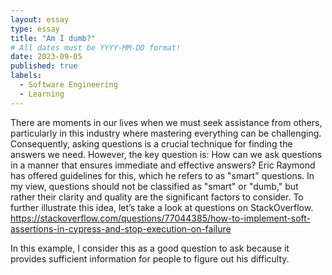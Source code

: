 ```yaml
---
layout: essay
type: essay
title: "Am I dumb?"
# All dates must be YYYY-MM-DD format!
date: 2023-09-05
published: true
labels:
  - Software Engineering
  - Learning
---
```

There are moments in our lives when we must seek assistance from others, particularly in this industry where mastering everything can be challenging. Consequently, asking questions is a crucial technique for finding the answers we need. However, the key question is: How can we ask questions in a manner that ensures immediate and effective answers? Eric Raymond has offered guidelines for this, which he refers to as "smart" questions. In my view, questions should not be classified as "smart" or "dumb," but rather their clarity and quality are the significant factors to consider. To further illustrate this idea, let’s take a look at questions on StackOverflow.
	  https://stackoverflow.com/questions/77044385/how-to-implement-soft-assertions-in-cypress-and-stop-execution-on-failure

In this example, I consider this as a good question to ask because it provides sufficient information for people to figure out his difficulty. 

